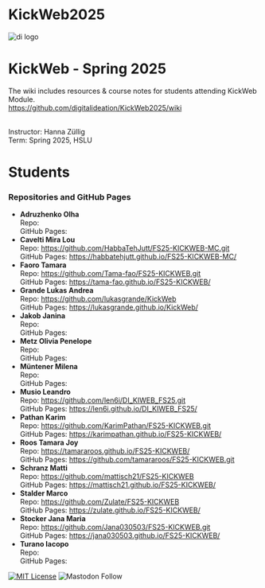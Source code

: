 # KickWeb2025


![di logo](https://github.com/digitalideation/comppx_h2001/blob/master/docs/assets/images/di-logo-small.jpg?raw=true "di logo")


# KickWeb - Spring 2025

The wiki includes resources & course notes for students attending KickWeb Module. <br/>
https://github.com/digitalideation/KickWeb2025/wiki <br/><br/>

Instructor: Hanna Züllig<br/>
Term: Spring 2025, HSLU<br/>

# Students
### Repositories and GitHub Pages
* <b>Adruzhenko	Olha </b><br/>
Repo:  <br/>
GitHub Pages:
* <b>Cavelti	Mira Lou</b><br/>
Repo:  https://github.com/HabbaTehJutt/FS25-KICKWEB-MC.git<br/>
GitHub Pages: https://habbatehjutt.github.io/FS25-KICKWEB-MC/
* <b>Faoro	Tamara</b><br/>
Repo:  https://github.com/Tama-fao/FS25-KICKWEB.git<br/>
GitHub Pages: https://tama-fao.github.io/FS25-KICKWEB/
* <b>Grande	Lukas Andrea</b><br/>
Repo: https://github.com/lukasgrande/KickWeb<br/>
GitHub Pages: https://lukasgrande.github.io/KickWeb/
* <b>Jakob	Janina</b><br/>
Repo:  <br/>
GitHub Pages:
* <b>Metz	Olivia Penelope</b><br/>
Repo:  <br/>
GitHub Pages:
* <b>Müntener	Milena</b><br/>
Repo:  <br/>
GitHub Pages:
* <b>Musio	Leandro</b><br/>
Repo: https://github.com/len6i/DI_KIWEB_FS25.git  <br/>
GitHub Pages: https://len6i.github.io/DI_KIWEB_FS25/
* <b>Pathan	Karim</b><br/>
Repo:  https://github.com/KarimPathan/FS25-KICKWEB.git<br/>
GitHub Pages: https://karimpathan.github.io/FS25-KICKWEB/
* <b>Roos	Tamara Joy</b><br/>
Repo: https://tamararoos.github.io/FS25-KICKWEB/ <br/>
GitHub Pages: https://github.com/tamararoos/FS25-KICKWEB.git
* <b>Schranz	Matti</b><br/>
Repo: https://github.com/mattisch21/FS25-KICKWEB <br/>
GitHub Pages: https://mattisch21.github.io/FS25-KICKWEB/
* <b>Stalder	Marco</b><br/>
Repo: https://github.com/Zulate/FS25-KICKWEB <br/>
GitHub Pages: https://zulate.github.io/FS25-KICKWEB/
* <b>Stocker	Jana Maria</b><br/>
Repo: https://github.com/Jana030503/FS25-KICKWEB.git<br/>
GitHub Pages: https://jana030503.github.io/FS25-KICKWEB/ 
* <b>Turano	Iacopo</b><br/>
Repo:  <br/>
GitHub Pages:
  

[![MIT License](https://img.shields.io/badge/license-MIT-blue.svg)](http://opensource.org/licenses/MIT)
![Mastodon Follow](https://img.shields.io/mastodon/follow/109315060138063198?domain=https%3A%2F%2Fswiss.social&style=social)
